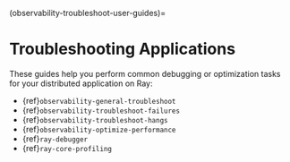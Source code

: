 (observability-troubleshoot-user-guides)=

# Troubleshooting Applications

These guides help you perform common debugging or optimization tasks for your distributed application on Ray:
* {ref}`observability-general-troubleshoot`
* {ref}`observability-troubleshoot-failures`
* {ref}`observability-troubleshoot-hangs`
* {ref}`observability-optimize-performance`
* {ref}`ray-debugger`
* {ref}`ray-core-profiling`